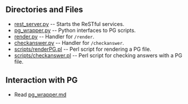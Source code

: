 ## Directories and Files
- [rest_server.py](rest_server.py) -- Starts the ReSTful services.
- [pg_wrapper.py](pg_wrapper.py) -- Python interfaces to PG scripts.
- [render.py](render.py) -- Handler for ``/render``.
- [checkanswer.py](checkanswer.py) -- Handler for ``/checkanswer``.
- [scripts/renderPG.pl](scripts/renderPG.pl) -- Perl script for rendering a PG file.
- [scripts/checkanswer.pl](scripts/checkanswer.pl) -- Perl script for checking answers with a PG file.

## Interaction with PG
- Read [pg_wrapper.md](pg_wrapper.md)
